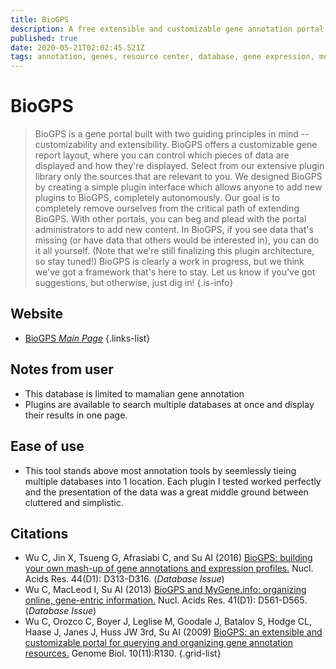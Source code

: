 ```yaml
---
title: BioGPS
description: A free extensible and customizable gene annotation portal, a complete resource for learning about gene and protein function.
published: true
date: 2020-05-21T02:02:45.521Z
tags: annotation, genes, resource center, database, gene expression, model organism
---
```


# BioGPS 

> BioGPS is a gene portal built with two guiding principles in mind -- customizability and extensibility. 
&NewLine;
BioGPS offers a customizable gene report layout, where you can control which pieces of data are displayed and how they're displayed. Select from our extensive plugin library only the sources that are relevant to you.
&NewLine;
We designed BioGPS by creating a simple plugin interface which allows anyone to add new plugins to BioGPS, completely autonomously. Our goal is to completely remove ourselves from the critical path of extending BioGPS. With other portals, you can beg and plead with the portal administrators to add new content. In BioGPS, if you see data that's missing (or have data that others would be interested in), you can do it all yourself. (Note that we're still finalizing this plugin architecture, so stay tuned!)
&NewLine;
BioGPS is clearly a work in progress, but we think we've got a framework that's here to stay. Let us know if you've got suggestions, but otherwise, just dig in!
{.is-info}

## Website

- [BioGPS *Main Page*](http://biogps.org/#goto=welcome)
{.links-list}

## Notes from user

- This database is limited to mamalian gene annotation
- Plugins are available to search multiple databases at once and display their results in one page.

## Ease of use

- This tool stands above most annotation tools by seemlessly tieing multiple databases into 1 location. Each plugin I tested worked perfectly and the presentation of the data was a great middle ground between cluttered and simplistic.

## Citations

- Wu C, Jin X, Tsueng G, Afrasiabi C, and Su AI (2016) [BioGPS: building your own mash-up of gene annotations and expression profiles.](https://www.ncbi.nlm.nih.gov/pubmed/26578587) Nucl. Acids Res. 44(D1): D313-D316. (*Database Issue*)
- Wu C, MacLeod I, Su AI (2013) [BioGPS and MyGene.info: organizing online, gene-entric information.](https://www.ncbi.nlm.nih.gov/pubmed/23175613) Nucl. Acids Res. 41(D1): D561-D565. (*Database Issue*)
-	Wu C, Orozco C, Boyer J, Leglise M, Goodale J, Batalov S, Hodge CL, Haase J, Janes J, Huss JW 3rd, Su AI (2009) [BioGPS: an extensible and customizable portal for querying and organizing gene annotation resources.](https://www.ncbi.nlm.nih.gov/pubmed/19919682) Genome Biol. 10(11):R130.
{.grid-list}